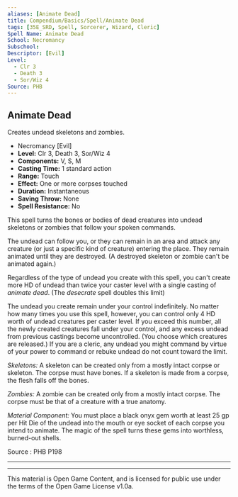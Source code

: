 ```yaml
---
aliases: [Animate Dead]
title: Compendium/Basics/Spell/Animate Dead
tags: [35E_SRD, Spell, Sorcerer, Wizard, Cleric]
Spell Name: Animate Dead
School: Necromancy
Subschool: 
Descriptor: [Evil]
Level:
  - Clr 3
  - Death 3
  - Sor/Wiz 4
Source: PHB
---
```



## Animate Dead

Creates undead skeletons and zombies.

*   Necromancy [Evil]
*   **Level:** Clr 3, Death 3, Sor/Wiz 4
*   **Components:** V, S, M
*   **Casting Time:** 1 standard action
*   **Range:** Touch
*   **Effect:** One or more corpses touched
*   **Duration:** Instantaneous
*   **Saving Throw:** None
*   **Spell Resistance:** No

<p>This spell turns the bones or bodies of dead creatures into undead skeletons or zombies that follow your spoken commands.</p><p>The undead can follow you, or they can remain in an area and attack any creature (or just a specific kind of creature) entering the place. They remain animated until they are destroyed. (A destroyed skeleton or zombie can't be animated again.)</p><p>Regardless of the type of undead you create with this spell, you can't create more HD of undead than twice your caster level with a single casting of <i>animate dead</i>. (The <i>desecrate</i> spell doubles this limit)</p><p>The undead you create remain under your control indefinitely. No matter how many times you use this spell, however, you can control only 4 HD worth of undead creatures per caster level. If you exceed this number, all the newly created creatures fall under your control, and any excess undead from previous castings become uncontrolled. (You choose which creatures are released.) If you are a cleric, any undead you might command by virtue of your power to command or rebuke undead do not count toward the limit.</p><p><i>Skeletons:</i> A skeleton can be created only from a mostly intact corpse or skeleton. The corpse must have bones. If a skeleton is made from a corpse, the flesh falls off the bones.</p><p><i>Zombies:</i> A zombie can be created only from a mostly intact corpse. The corpse must be that of a creature with a true anatomy.</p><p><i>Material Component:</i> You must place a black onyx gem worth at least 25 gp per Hit Die of the undead into the mouth or eye socket of each corpse you intend to animate. The magic of the spell turns these gems into worthless, burned-out shells.</p>

Source : PHB P198

---

---

This material is Open Game Content, and is licensed for public use under
the terms of the Open Game License v1.0a.
